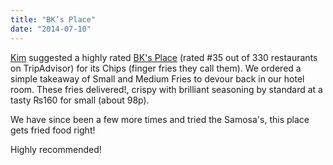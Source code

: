 ```yaml
---
title: "BK’s Place"
date: "2014-07-10"
---
```


[Kim](http://travelsleeprepeat.me.uk) suggested a highly rated [BK's Place](http://www.tripadvisor.com/Restaurant_Review-g293890-d1154232-Reviews-BK_s_Place-Kathmandu_Kathmandu_Valley_Bagmati_Zone_Central_Region.html) (rated #35 out of 330 restaurants on TripAdvisor) for its Chips (finger fries they call them). We ordered a simple takeaway of Small and Medium Fries to devour back in our hotel room. These fries delivered!, crispy with brilliant seasoning by standard at a tasty ₨160 for small (about 98p).

We have since been a few more times and tried the Samosa's, this place gets fried food right!

Highly recommended!
